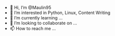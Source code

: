 - 👋 Hi, I’m @Maulin95
- 👀 I’m interested in Python, Linux, Content Writing
- 🌱 I’m currently learning ...
- 💞️ I’m looking to collaborate on ...
- 📫 How to reach me ...

<!---
Maulin95/Maulin95 is a ✨ special ✨ repository because its `README.md` (this file) appears on your GitHub profile.
You can click the Preview link to take a look at your changes.
--->
